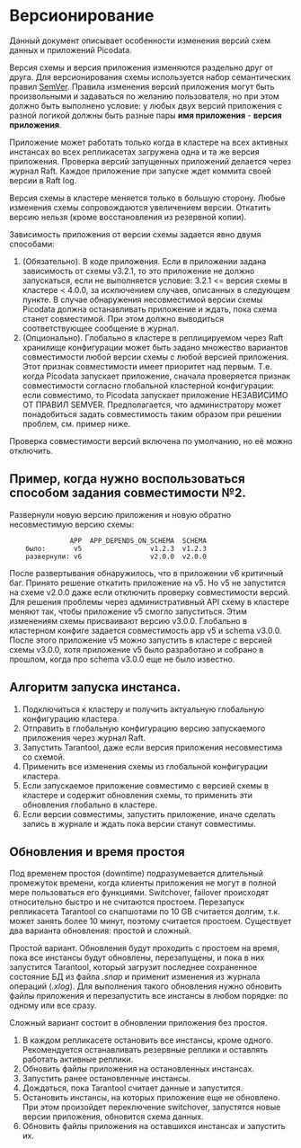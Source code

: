 # Версионирование

Данный документ описывает особенности изменения версий схем данных и приложений Picodata.

Версия схемы и версия приложения изменяются раздельно друг от друга. Для версионирования схемы используется набор семантических правил [SemVer](https://semver.org/lang/ru/). Правила изменения версий приложения могут быть произвольными и задаваться по желанию пользователя, но при этом должно быть выполнено условие: у любых двух версий приложения с разной логикой должны быть разные пары **имя приложения** - **версия приложения**.

Приложение может работать только когда в кластере на всех активных инстансах во всех репликасетах загружена одна и та же версия приложения. Проверка версий запущенных приложений делается через журнал Raft. Каждое приложение при запуске ждет коммита своей версии в Raft log.

Версия схемы в кластере меняется только в большую сторону. Любые изменения схемы сопровождаются увеличением версии. Откатить версию нельзя (кроме восстановления из резервной копии).

Зависимость приложения от версии схемы задается явно двумя способами:

1. (Обязательно). В коде приложения. Если в приложении задана зависимость от схемы v3.2.1, то это приложение не должно запускаться, если не выполняется условие: 3.2.1 <= версия схемы в кластере < 4.0.0, за исключением случаев, описанных в следующем пункте. В случае обнаружения несовместимой версии схемы Picodata должна останавливать приложение и ждать, пока схема станет совместимой. При этом должно выводиться соответствующее сообщение в журнал.
2. (Опционально). Глобально в кластере в реплицируемом через Raft хранилище конфигурации может быть задано множество вариантов совместимости любой версии схемы с любой версией приложения. Этот признак совместимости имеет приоритет над первым. Т.е. когда Picodata запускает приложение, сначала проверяется признак совместимости согласно глобальной кластерной конфигурации: если совместимо, то Picodata запускает приложение НЕЗАВИСИМО ОТ ПРАВИЛ SEMVER. Предполагается, что администратору может понадобиться задать совместимость таким образом при решении проблем, см. пример ниже.

Проверка совместимости версий включена по умолчанию, но её можно отключить.

## Пример, когда нужно воспользоваться способом задания совместимости №2.

Развернули новую версию приложения и новую обратно несовместимую версию схемы:

```
               APP  APP_DEPENDS_ON_SCHEMA  SCHEMA
    было:       v5                 v1.2.3  v1.2.3
    развернули: v6                 v2.0.0  v2.0.0
```

После развертывания обнаружилось, что в приложении v6 критичный баг. Принято решение откатить приложение на v5. Но v5 не запустится на схеме v2.0.0 даже если отключить проверку совместимости версий. Для решения проблемы через административный API схему в кластере меняют так, чтобы приложение v5 смогло запуститься. Этим изменениям схемы присваивают версию v3.0.0. Глобально в кластерном конфиге задается совместимость app v5 и schema v3.0.0. После этого приложение v5 можно запустить в кластере с версией схемы v3.0.0, хотя приложение v5 было разработано и собрано в прошлом, когда про schema v3.0.0 еще не было известно.

## Алгоритм запуска инстанса.
1. Подключиться к кластеру и получить актуальную глобальную конфигурацию кластера.
2. Отправить в глобальную конфигурацию версию запускаемого приложения через журнал Raft.
3. Запустить Tarantool, даже если версия приложения несовместима со схемой.
4. Применить все изменения схемы из глобальной конфигурации кластера.
5. Если запускаемое приложение совместимо с версией схемы в кластере и содержит обновления схемы, то применить эти обновления глобально в кластере.
6. Если версии совместимы, запустить приложение, иначе сделать запись в журнале и ждать пока версии станут совместимы.

## Обновления и время простоя

Под временем простоя (downtime) подразумевается длительный промежуток времени, когда клиенты приложения не могут в полной мере пользоваться его функциями. Switchover, failover происходят относительно быстро и не считаются простоем. Перезапуск репликасета Tarantool со снапшотами по 10 GB считается долгим, т.к. может занять более 10 минут, поэтому считается простоем.
Существует два варианта обновления: простой и сложный.

Простой вариант. Обновления будут проходить с простоем на время, пока все инстансы будут обновлены, перезапущены, и пока в них запустится Tarantool, который загрузит последнее сохраненное состояние БД из файла *.snap* и применит изменения из журнала операций (*.xlog*). Для выполнения такого обновления нужно обновить файлы приложения и перезапустить все инстансы в любом порядке: по одному или все сразу.

Сложный вариант состоит в обновлении приложения без простоя.

1. В каждом репликасете остановить все инстансы, кроме одного. Рекомендуется останавливать резервные реплики и оставлять работать активные реплики.
2. Обновить файлы приложения на остановленных инстансах.
3. Запустить ранее остановленные инстансы.
4. Дождаться, пока Tarantool считает данные и запустится.
5. Остановить инстансы, на которых приложение еще не обновлено. При этом произойдет переключение switchover, запустятся новые версии приложения, обновится схема данных.
6. Обновить файлы приложения на оставшихся инстансах и запустить их.

